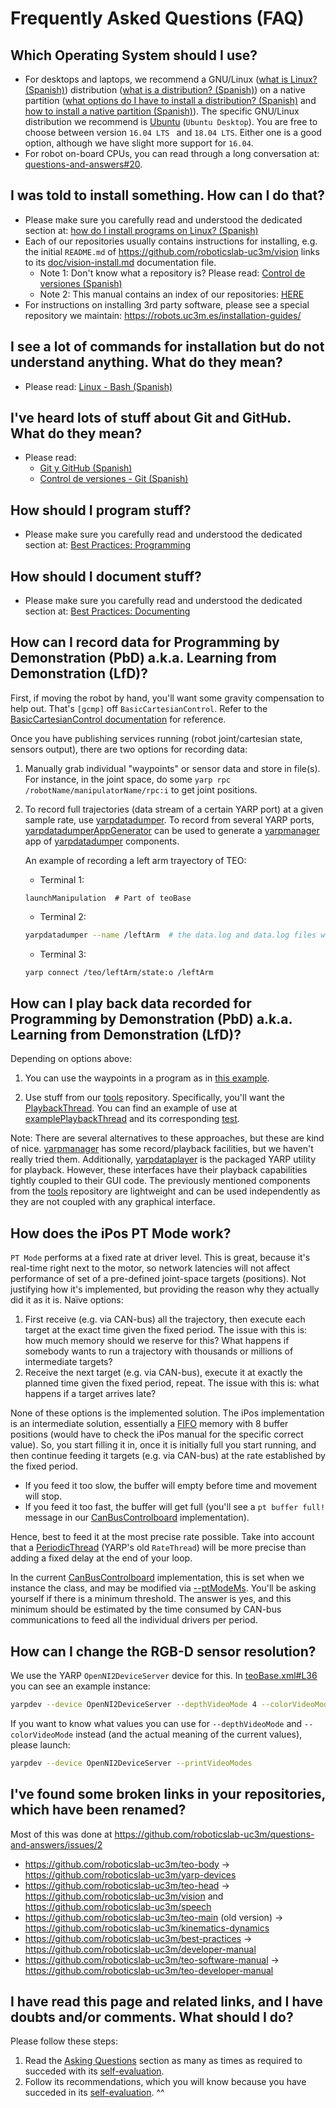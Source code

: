 # Frequently Asked Questions (FAQ)

## Which Operating System should I use?

- For desktops and laptops, we recommend a GNU/Linux ([what is Linux? (Spanish)](https://asrob.uc3m.es/tutoriales/software/linux/introduction.html#%C2%BFqu%C3%A9-es-linux)) distribution ([what is a distribution? (Spanish)](https://asrob.uc3m.es/tutoriales/software/linux/introduction.html#%C2%BFqu%C3%A9-es-una-distribuci%C3%B3n-de-linux)) on a native partition ([what options do I have to install a distribution? (Spanish)](https://asrob.uc3m.es/tutoriales/software/linux/introduction.html#%C2%BFqu%C3%A9-opciones-tengo-para-instalar-una-distribuci%C3%B3n) and [how to install a native partition (Spanish)](https://asrob.uc3m.es/tutoriales/software/linux/introduction.html#%C2%BFc%C3%B3mo-instalo-una-distribuci%C3%B3n-en-una-partici%C3%B3n-nativa)). The specific GNU/Linux distribution we recommend is [Ubuntu](https://ubuntu.com/#download) (`Ubuntu Desktop`). You are free to choose between  version `16.04 LTS ` and `18.04 LTS`. Either one is a good option, although we have slight more support for `16.04`.
- For robot on-board CPUs, you can read through a long conversation at: [questions-and-answers#20](https://github.com/roboticslab-uc3m/questions-and-answers/issues/20).

## I was told to install something. How can I do that?

- Please make sure you carefully read and understood the dedicated section at: [how do I install programs on Linux? (Spanish)](https://asrob.uc3m.es/tutoriales/software/linux/introduction.html#¿cómo-instalo-programas-en-linux)
- Each of our repositories usually contains instructions for installing, e.g. the initial `README.md` of <https://github.com/roboticslab-uc3m/vision> links to its [doc/vision-install.md](https://github.com/roboticslab-uc3m/vision/blob/master/doc/vision-install.md) documentation file.
   - Note 1: Don't know what a repository is? Please read: [Control de versiones (Spanish)](https://asrob.uc3m.es/tutoriales/software/version-control/index.html)
   - Note 2: This manual contains an index of our repositories: [HERE](appendix/repository-index.md)
- For instructions on installing 3rd party software, please see a special repository we maintain: <https://robots.uc3m.es/installation-guides/>

## I see a lot of commands for installation but do not understand anything. What do they mean?

- Please read: [Linux - Bash (Spanish)](https://asrob.uc3m.es/tutoriales/software/linux/bash.html)

## I've heard lots of stuff about Git and GitHub. What do they mean?

- Please read:
   - [Git y GitHub (Spanish)](https://david-estevez.gitbooks.io/the-git-the-bad-and-the-ugly/content/es/control-de-versiones.html)
   - [Control de versiones - Git (Spanish)](https://asrob.uc3m.es/tutoriales/software/version-control/git.html)

## How should I program stuff?

- Please make sure you carefully read and understood the dedicated section at: [Best Practices: Programming](programming.md)

## How should I document stuff?

- Please make sure you carefully read and understood the dedicated section at: [Best Practices: Documenting](documenting.md)

## How can I record data for Programming by Demonstration (PbD) a.k.a. Learning from Demonstration (LfD)?

First, if moving the robot by hand, you'll want some gravity compensation to help out. That's `[gcmp]` off `BasicCartesianControl`. Refer to the [BasicCartesianControl documentation](https://robots.uc3m.es/kinematics-dynamics/group__BasicCartesianControl.html) for reference.

Once you have publishing services running (robot joint/cartesian state, sensors output), there are two options for recording data:

1. Manually grab individual "waypoints" or sensor data and store in file(s). For instance, in the joint space, do some `yarp rpc /robotName/manipulatorName/rpc:i` to get joint positions.

1. To record full trajectories (data stream of a certain YARP port) at a given sample rate, use [yarpdatadumper](http://www.yarp.it/yarpdatadumper.html). To record from several YARP ports, [yarpdatadumperAppGenerator](http://www.yarp.it/yarpdatadumperAppGenerator.html) can be used to generate a [yarpmanager](http://www.yarp.it/yarpmanager.html) app of [yarpdatadumper](http://www.yarp.it/yarpdatadumper.html) components.

   An example of recording a left arm trayectory of TEO:
   * Terminal 1:
   ```
   launchManipulation  # Part of teoBase
   ```
   * Terminal 2:
   ```bash
   yarpdatadumper --name /leftArm  # the data.log and data.log files will be saved in a new `leftArm` directory
   ```
   * Terminal 3:
   ```bash
   yarp connect /teo/leftArm/state:o /leftArm
   ```

## How can I play back data recorded for Programming by Demonstration (PbD) a.k.a. Learning from Demonstration (LfD)?

Depending on options above:

1. You can use the waypoints in a program as in [this example](https://github.com/roboticslab-uc3m/yarp-devices/tree/73cbd201df69ee19662cdb26a83d898669834bcb/example/cpp/exampleRemoteControlboard).

1. Use stuff from our [tools](https://github.com/roboticslab-uc3m/tools) repository. Specifically, you'll want the [PlaybackThread](https://github.com/roboticslab-uc3m/tools/tree/a7be63dc53090a5ca4ed19dc078ab3823aac1be3/libraries/ToolsYarpPlugins/PlaybackThread). You can find an example of use at [examplePlaybackThread](https://github.com/roboticslab-uc3m/tools/tree/a7be63dc53090a5ca4ed19dc078ab3823aac1be3/example/cpp/examplePlaybackThread) and its corresponding [test](https://github.com/roboticslab-uc3m/tools/blob/a7be63dc53090a5ca4ed19dc078ab3823aac1be3/tests/testPlaybackThread/testPlaybackThread.cpp).

Note: There are several alternatives to these approaches, but these are kind of nice. [yarpmanager](http://www.yarp.it/yarpmanager.html) has some record/playback facilities, but we haven't really tried them. Additionally, [yarpdataplayer](http://www.yarp.it/yarpdataplayer.html) is the packaged YARP utility for playback. However, these interfaces have their playback capabilities tightly coupled to their GUI code. The previously mentioned components from the [tools](https://github.com/roboticslab-uc3m/tools) repository are lightweight and can be used independently as they are not coupled with any graphical interface.

## How does the iPos PT Mode work?

`PT Mode` performs at a fixed rate at driver level. This is great, because it's real-time right next to the motor, so network latencies will not affect performance of set of a pre-defined joint-space targets (positions). Not justifying how it's implemented, but providing the reason why they actually did it as it is. Naïve options:
1. First receive (e.g. via CAN-bus) all the trajectory, then execute each target at the exact time given the fixed period. The issue with this is: how much memory should we reserve for this? What happens if somebody wants to run a trajectory with thousands or millions of intermediate targets?
2. Receive the next target (e.g. via CAN-bus), execute it at exactly the planned time given the fixed period, repeat. The issue with this is: what happens if a target arrives late?

None of these options is the implemented solution. The iPos implementation is an intermediate solution, essentially a [FIFO](https://en.wikipedia.org/wiki/FIFO_(computing_and_electronics)) memory with 8 buffer positions (would have to check the iPos manual for the specific correct value). So, you start filling it in, once it is initially full you start running, and then continue feeding it targets (e.g. via CAN-bus) at the rate established by the fixed period.
- If you feed it too slow, the buffer will empty before time and movement will stop.
- If you feed it too fast, the buffer will get full  (you'll see a `pt buffer full!` message in our [CanBusControlboard](https://github.com/roboticslab-uc3m/yarp-devices/blob/e696c219fa9aa6203d008585123ea477d9b74454/libraries/YarpPlugins/CanBusControlboard) implementation).

Hence, best to feed it at the most precise rate possible. Take into account that a [PeriodicThread](https://github.com/robotology/yarp/blob/master/example/os/ratethread.cpp) (YARP's old `RateThread`) will be more precise than adding a fixed delay at the end of your loop.

In the current [CanBusControlboard](https://github.com/roboticslab-uc3m/yarp-devices/blob/e696c219fa9aa6203d008585123ea477d9b74454/libraries/YarpPlugins/CanBusControlboard) implementation, this is set when we instance the class, and may be modified via [--ptModeMs](https://github.com/roboticslab-uc3m/yarp-devices/blob/e696c219fa9aa6203d008585123ea477d9b74454/libraries/YarpPlugins/CanBusControlboard/DeviceDriverImpl.cpp#L10). You'll be asking yourself if there is a minimum threshold. The answer is yes, and this minimum should be estimated by the time consumed by CAN-bus communications to feed all the individual drivers per period.

## How can I change the RGB-D sensor resolution?

We use the YARP `OpenNI2DeviceServer` device for this. In [teoBase.xml#L36](https://github.com/roboticslab-uc3m/teo-configuration-files/blob/89d6e279d13cfe47c444c709cd7a08e5de56382b/share/teoBase/scripts/teoBase.xml#L36) you can see an example instance:
```bash
yarpdev --device OpenNI2DeviceServer --depthVideoMode 4 --colorVideoMode 9 --noRGBMirror
```
If you want to know what values you can use for `--depthVideoMode` and `--colorVideoMode` instead (and the actual meaning of the current values), please launch:
```bash
yarpdev --device OpenNI2DeviceServer --printVideoModes
```

## I've found some broken links in your repositories, which have been renamed?

Most of this was done at https://github.com/roboticslab-uc3m/questions-and-answers/issues/2

- https://github.com/roboticslab-uc3m/teo-body -> https://github.com/roboticslab-uc3m/yarp-devices
- https://github.com/roboticslab-uc3m/teo-head -> https://github.com/roboticslab-uc3m/vision and https://github.com/roboticslab-uc3m/speech
- https://github.com/roboticslab-uc3m/teo-main (old version) -> https://github.com/roboticslab-uc3m/kinematics-dynamics
- https://github.com/roboticslab-uc3m/best-practices -> https://github.com/roboticslab-uc3m/developer-manual
- https://github.com/roboticslab-uc3m/teo-software-manual -> https://github.com/roboticslab-uc3m/teo-developer-manual

## I have read this page and related links, and I have doubts and/or comments. What should I do?

Please follow these steps:

1. Read the [Asking Questions](asking-questions.md) section as many as times as required to succeded with its [self-evaluation](asking-questions.md#self-evaluation-time).
2. Follow its recommendations, which you will know because you have succeded in its [self-evaluation](asking-questions.md#self-evaluation-time). ^^
